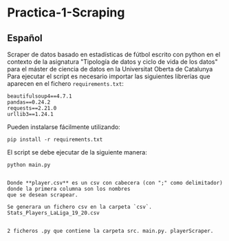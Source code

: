 # Practica-1-Scraping

## Español
Scraper de datos basado en estadísticas de fútbol  escrito con python en el contexto de la asignatura "Tipología de datos y ciclo de vida de los datos" para el máster de ciencia de datos en la Universitat Oberta de Catalunya
Para ejecutar el script es necesario importar las siguientes librerías que aparecen en el fichero `requirements.txt`:
```
beautifulsoup4==4.7.1
pandas==0.24.2
requests==2.21.0
urllib3==1.24.1

```
Pueden instalarse fácilmente utilizando:
```shell script
pip install -r requirements.txt
```

El script se debe ejecutar de la siguiente manera:
```
python main.py


Donde **player.csv** es un csv con cabecera (con ";" como delimitador) donde la primera columna son los nombres 
que se desean scrapear.

Se generara un fichero csv en la carpeta `csv`. Stats_Players_LaLiga_19_20.csv


2 ficheros .py que contiene la carpeta src. main.py. playerScraper.
```



